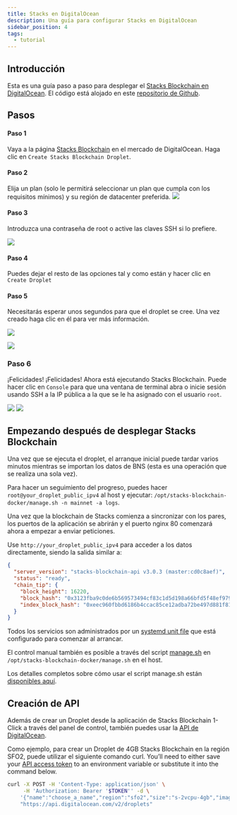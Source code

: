 ```yaml
---
title: Stacks en DigitalOcean
description: Una guía para configurar Stacks en DigitalOcean
sidebar_position: 4
tags:
  - tutorial
---
```


## Introducción

Esta es una guía paso a paso para desplegar el [Stacks Blockchain en DigitalOcean](https://marketplace.digitalocean.com/apps/stacks-blockchain). El código está alojado en este [repositorio de Github](https://github.com/stacks-network/stacks-blockchain-docker).

## Pasos

#### Paso 1

Vaya a la página [Stacks Blockchain](https://marketplace.digitalocean.com/apps/stacks-blockchain) en el mercado de DigitalOcean. Haga clic en `Create Stacks Blockchain Droplet`.

#### Paso 2

Elija un plan (solo le permitirá seleccionar un plan que cumpla con los requisitos mínimos) y su región de datacenter preferida. ![](/img/sh_digitalocean-choose-plan.png)

#### Paso 3

Introduzca una contraseña de root o active las claves SSH si lo prefiere.

![](/img/sh_digitalocean-choose-authentication.png)

#### Paso 4

Puedes dejar el resto de las opciones tal y como están y hacer clic en `Create Droplet`

#### Paso 5

Necesitarás esperar unos segundos para que el droplet se cree. Una vez creado haga clic en él para ver más información.

![](/img/sh_digitalocean-creating-droplet.png)

![](/img/sh_digitalocean-created-droplet.png)

### Paso 6

¡Felicidades! ¡Felicidades! Ahora está ejecutando Stacks Blockchain. Puede hacer clic en `Console` para que una ventana de terminal abra o inicie sesión usando SSH a la IP pública a la que se le ha asignado con el usuario `root`.

![](/img/sh_digitalocean-console-button.png) ![](/img/sh_digitalocean-console.png)

## Empezando después de desplegar Stacks Blockchain

Una vez que se ejecuta el droplet, el arranque inicial puede tardar varios minutos mientras se importan los datos de BNS (esta es una operación que se realiza una sola vez).

Para hacer un seguimiento del progreso, puedes hacer `root@your_droplet_public_ipv4` al host y ejecutar: `/opt/stacks-blockchain-docker/manage.sh -n mainnet -a logs`.

Una vez que la blockchain de Stacks comienza a sincronizar con los pares, los puertos de la aplicación se abrirán y el puerto nginx 80 comenzará ahora a empezar a enviar peticiones.

Use `http://your_droplet_public_ipv4` para acceder a los datos directamente, siendo la salida similar a:

```json
{
  "server_version": "stacks-blockchain-api v3.0.3 (master:cd0c8aef)",
  "status": "ready",
  "chain_tip": {
    "block_height": 16220,
    "block_hash": "0x3123fba9c0de6b569573494cf83c1d5d198a66bfd5f48ef97949b6bf11ba13be",
    "index_block_hash": "0xeec960fbbd6186b4ccac85ce12adba72be497d881f81e077305c90955b51a6ae"
  }
}
```

Todos los servicios son administrados por un [systemd unit file](https://github.com/stacksfoundation/stacks-machine-images/blob/master/files/etc/systemd/system/stacks.service) que está configurado para comenzar al arrancar.

El control manual también es posible a través del script [manage.sh](https://github.com/stacks-network/stacks-blockchain-docker/blob/master/manage.sh) en `/opt/stacks-blockchain-docker/manage.sh` en el host.

Los detalles completos sobre cómo usar el script manage.sh están [disponibles aquí](https://github.com/stacks-network/stacks-blockchain-docker/blob/master/README.md#quickstart).

## Creación de API

Además de crear un Droplet desde la aplicación de Stacks Blockchain 1-Click a través del panel de control, también puedes usar la [API de DigitalOcean](https://digitalocean.com/docs/api).

Como ejemplo, para crear un Droplet de 4GB Stacks Blockchain en la región SFO2, puede utilizar el siguiente comando curl. You’ll need to either save your [API access token](https://docs.digitalocean.com/reference/api/create-personal-access-token/) to an environment variable or substitute it into the command below.

```bash
curl -X POST -H 'Content-Type: application/json' \
     -H 'Authorization: Bearer '$TOKEN'' -d \
    '{"name":"choose_a_name","region":"sfo2","size":"s-2vcpu-4gb","image":"stacksfoundation-stacksblockchain"}' \
    "https://api.digitalocean.com/v2/droplets"
```
